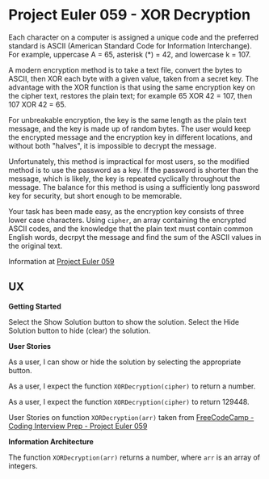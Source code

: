 # Project Euler 059 - XOR Decryption

Each character on a computer is assigned a unique code and the preferred standard is ASCII (American Standard Code for Information Interchange).  For example, uppercase A = 65, asterisk (*) = 42, and lowercase k = 107.

A modern encryption method is to take a text file, convert the bytes to ASCII, then XOR each byte with a given value, taken from a secret key.  The advantage with the XOR function is that using the same encryption key on the cipher text, restores the plain text; for example 65 XOR 42 = 107, then 107 XOR 42 = 65.

For unbreakable encryption, the key is the same length as the plain text message, and the key is made up of random bytes.  The user would keep the encrypted message and the encryption key in different locations, and without both "halves", it is impossible to decrypt the message.

Unfortunately, this method is impractical for most users, so the modified method is to use the password as a key.  If the password is shorter than the message, which is likely, the key is repeated cyclically throughout the message.  The balance for this method is using a sufficiently long password key for security, but short enough to be memorable.

Your task has been made easy, as the encryption key consists of three lower case characters.  Using `cipher`, an array containing the encrypted ASCII codes, and the knowledge that the plain text must contain common English words, decrpyt the message and find the sum of the ASCII values in the original text.

Information at [Project Euler 059](https://projecteuler.net/problem=59)

## UX

**Getting Started**

Select the Show Solution button to show the solution.  Select the Hide Solution button to hide (clear) the solution.

**User Stories**

As a user, I can show or hide the solution by selecting the appropriate button.

As a user, I expect the function `XORDecryption(cipher)` to return a number.

As a user, I expect the function `XORDecryption(cipher)` to return 129448.

User Stories on function `XORDecryption(arr)` taken from [FreeCodeCamp - Coding Interview Prep - Project Euler 059](https://www.freecodecamp.org/learn/coding-interview-prep/project-euler/problem-59-xor-decryption)

**Information Architecture**

The function `XORDecryption(arr)` returns a number, where `arr` is an array of integers.


